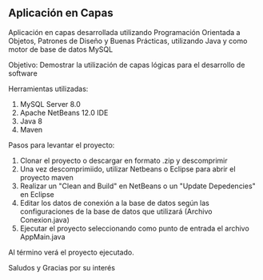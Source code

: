 ## Aplicación en Capas
Aplicación en capas desarrollada utilizando Programación Orientada a Objetos, Patrones de Diseño y Buenas Prácticas, utilizando Java y como motor de base de datos MySQL

Objetivo: Demostrar la utilización de capas lógicas para el desarrollo de software

Herramientas utilizadas:

1) MySQL Server 8.0
2) Apache NetBeans 12.0 IDE
3) Java 8
4) Maven

Pasos para levantar el proyecto:

1) Clonar el proyecto o descargar en formato .zip y descomprimir
2) Una vez descomprimiido, utilizar Netbeans o Eclipse para abrir el proyecto maven
3) Realizar un "Clean and Build" en NetBeans o un "Update Depedencies" en Eclipse
4) Editar los datos de conexión a la base de datos según las configuraciones de la base de datos que utilizará (Archivo Conexion.java)
5) Ejecutar el proyecto seleccionando como punto de entrada el archivo AppMain.java

Al término verá el proyecto ejecutado.

Saludos y Gracias por su interés
